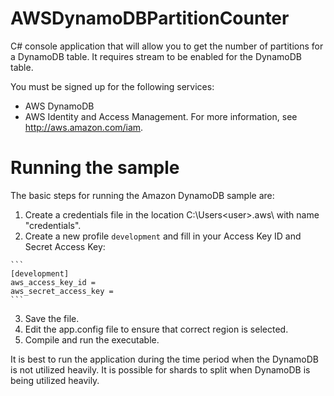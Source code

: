 # AWSDynamoDBPartitionCounter

C# console application that will allow you to get the number of partitions for a DynamoDB table. It requires stream to be enabled for the DynamoDB table.

You must be signed up for the following services:
  * AWS DynamoDB
  * AWS Identity and Access Management. For more information, see http://aws.amazon.com/iam.

# Running the sample

The basic steps for running the Amazon DynamoDB sample are:
  1. Create a credentials file in the location C:\Users\<user>\.aws\ with name "credentials".
  2. Create a new profile ```development``` and fill in your Access Key ID and Secret Access Key:
  
    ```
    [development]
    aws_access_key_id =
    aws_secret_access_key =
    ```
  3. Save the file.
  4. Edit the app.config file to ensure that correct region is selected.
  5. Compile and run the executable.

It is best to run the application during the time period when the DynamoDB is not utilized heavily. It is possible for shards to split when DynamoDB is being utilized heavily.
